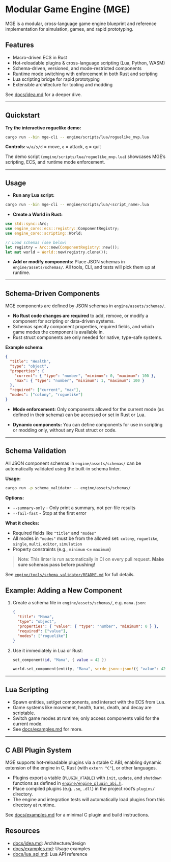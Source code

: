 # Modular Game Engine (MGE)

MGE is a modular, cross-language game engine blueprint and reference implementation for simulation, games, and rapid prototyping.

## Features

- Macro-driven ECS in Rust
- Hot-reloadable plugins & cross-language scripting (Lua, Python, WASM)
- Schema-driven, versioned, and mode-restricted components
- Runtime mode switching with enforcement in both Rust and scripting
- Lua scripting bridge for rapid prototyping
- Extensible architecture for tooling and modding

See [docs/idea.md](docs/idea.md) for a deeper dive.

---

## Quickstart

**Try the interactive roguelike demo:**

```bash
cargo run --bin mge-cli -- engine/scripts/lua/roguelike_mvp.lua
```

**Controls:**
`w/a/s/d` = move, `e` = attack, `q` = quit

The demo script (`engine/scripts/lua/roguelike_mvp.lua`) showcases MGE’s scripting, ECS, and runtime mode enforcement.

---

## Usage

- **Run any Lua script:**

```bash
cargo run --bin mge-cli -- engine/scripts/lua/<script_name>.lua
```

- **Create a World in Rust:**

```rust
use std::sync::Arc;
use engine_core::ecs::registry::ComponentRegistry;
use engine_core::scripting::World;

// Load schemas (see below)
let registry = Arc::new(ComponentRegistry::new());
let mut world = World::new(registry.clone());
```

- **Add or modify components:**
  Place JSON schemas in `engine/assets/schemas/`.
  All tools, CLI, and tests will pick them up at runtime.

---

## Schema-Driven Components

MGE components are defined by JSON schemas in `engine/assets/schemas/`.

- **No Rust code changes are required** to add, remove, or modify a component for scripting or data-driven systems.
- Schemas specify component properties, required fields, and which game modes the component is available in.
- Rust struct components are only needed for native, type-safe systems.

**Example schema:**

```json
{
  "title": "Health",
  "type": "object",
  "properties": {
    "current": { "type": "number", "minimum": 0, "maximum": 100 },
    "max": { "type": "number", "minimum": 1, "maximum": 100 }
  },
  "required": ["current", "max"],
  "modes": ["colony", "roguelike"]
}
```

- **Mode enforcement:**
  Only components allowed for the current mode (as defined in their schema) can be accessed or set in Rust or Lua.

- **Dynamic components:**
  You can define components for use in scripting or modding only, without any Rust struct or code.

---

## Schema Validation

All JSON component schemas in `engine/assets/schemas/` can be automatically validated using the built-in schema linter.

**Usage:**

```bash
cargo run -p schema_validator -- engine/assets/schemas/
```

**Options:**

- `--summary-only` - Only print a summary, not per-file results
- `--fail-fast` - Stop at the first error

**What it checks:**

- Required fields like `"title"` and `"modes"`
- All modes in `"modes"` must be from the allowed set:
  `colony`, `roguelike`, `single`, `multi`, `editor`, `simulation`
- Property constraints (e.g., `minimum` <= `maximum`)

> Note:
> This linter is run automatically in CI on every pull request.
> **Make sure schemas pass before pushing!**

See [`engine/tools/schema_validator/README.md`](engine/tools/schema_validator/README.md) for full details.

## Example: Adding a New Component

1. Create a schema file in `engine/assets/schemas/`, e.g. `mana.json`:
   ```json
   {
     "title": "Mana",
     "type": "object",
     "properties": { "value": { "type": "number", "minimum": 0 } },
     "required": ["value"],
     "modes": ["roguelike"]
   }
   ```
2. Use it immediately in Lua or Rust:
   ```lua
   set_component(id, "Mana", { value = 42 })
   ```
   ```rust
   world.set_component(entity, "Mana", serde_json::json!({ "value": 42 })).unwrap();
   ```

---

## Lua Scripting

- Spawn entities, set/get components, and interact with the ECS from Lua.
- Game systems like movement, health, turns, death, and decay are scriptable.
- Switch game modes at runtime; only access components valid for the current mode.
- See [docs/examples.md](docs/examples.md) for more.

---

## C ABI Plugin System

MGE supports hot-reloadable plugins via a stable C ABI, enabling dynamic extension of the engine in C, Rust (with `extern "C"`), or other languages.

- Plugins export a vtable (`PLUGIN_VTABLE`) with `init`, `update`, and `shutdown` functions as defined in [`engine/engine_plugin_abi.h`](engine/engine_plugin_abi.h).
- Place compiled plugins (e.g. `.so`, `.dll`) in the project root’s `plugins/` directory.
- The engine and integration tests will automatically load plugins from this directory at runtime.

See [docs/examples.md](docs/examples.md#c-plugin-example) for a minimal C plugin and build instructions.

## Resources

- [docs/idea.md](docs/idea.md): Architecture/design
- [docs/examples.md](docs/examples.md): Usage examples
- [docs/lua_api.md](docs/lua_api.md): Lua API reference
